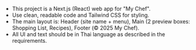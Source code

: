 <!-- Use this file to provide workspace-specific custom instructions to Copilot. For more details, visit https://code.visualstudio.com/docs/copilot/copilot-customization#_use-a-githubcopilotinstructionsmd-file -->

- This project is a Next.js (React) web app for "My Chef".
- Use clean, readable code and Tailwind CSS for styling.
- The main layout is: Header (site name + menu), Main (2 preview boxes: Shopping List, Recipes), Footer (© 2025 My Chef).
- All UI and text should be in Thai language as described in the requirements.
